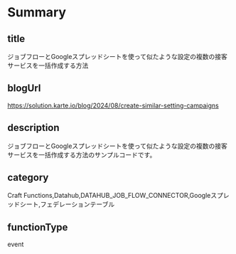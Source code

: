 # Summary

## title

ジョブフローとGoogleスプレッドシートを使って似たような設定の複数の接客サービスを一括作成する方法

## blogUrl

https://solution.karte.io/blog/2024/08/create-similar-setting-campaigns

## description

ジョブフローとGoogleスプレッドシートを使って似たような設定の複数の接客サービスを一括作成する方法のサンプルコードです。

## category

Craft Functions,Datahub,DATAHUB_JOB_FLOW_CONNECTOR,Googleスプレッドシート,フェデレーションテーブル

## functionType

event